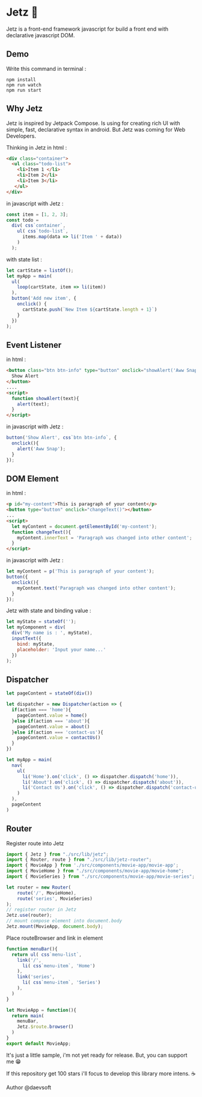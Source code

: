 # Jetz 🚀
Jetz is a front-end framework javascript for build a front end with declarative javascript DOM.

## Demo
Write this command in terminal :
```terminal
npm install
npm run watch
npm run start
```

## Why Jetz
Jetz is inspired by Jetpack Compose. Is using for creating rich UI with simple, fast, declarative syntax in android. But Jetz was coming for Web Developers.

Thinking in Jetz 
in html :
``` html
<div class="container">
  <ul class="todo-list">
    <li>Item 1 </li>
    <li>Item 2</li>
    <li>Item 3</li>
   </ul>
</div>
```
in javascript with Jetz :
``` javascript
const item = [1, 2, 3];
const todo =
  div( css`container`, 
    ul( css`todo-list`,
      items.map(data => li('Item ' + data))
    )
  );
```
with state list :
``` javascript
let cartState = listOf();
let myApp = main(
  ul(
    loop(cartState, item => li(item))
  ),
  button('Add new item', {
    onclick() {
      cartState.push(`New Item ${cartState.length + 1}`)
    }
  })
);
```

## Event Listener
in html :
``` html
<button class="btn btn-info" type="button" onclick="showAlert('Aww Snap')">
  Show Alert
</button>
....
<script>
  function showAlert(text){
    alert(text);
  }
</script>
```
in javascript with Jetz :
``` javascript
button('Show Alert', css`btn btn-info`, {
  onclick(){
    alert('Aww Snap');
  }
});
```

## DOM Element
in html :
``` html
<p id="my-content">This is paragraph of your content</p>
<button type="button" onclick="changeText()"></button>
...
<script>
  let myContent = document.getElementById('my-content');
  function changeText(){
    myContent.innerText = 'Paragraph was changed into other content';
  }
</script>
```
in javascript with Jetz :
``` javascript
let myContent = p('This is paragraph of your content');
button({
  onclick(){
    myContent.text('Paragraph was changed into other content');
  }
});
```
Jetz with state and binding value :
``` javascript
let myState = stateOf('');
let myComponent = div(
  div('My name is : ', myState),
  inputText({
    bind: myState,
    placeholder: 'Input your name...'
  })
);
```
## Dispatcher
``` javascript
let pageContent = stateOf(div())

let dispatcher = new Dispatcher(action => {
  if(action === 'home'){
    pageContent.value = home()
  }else if(action === 'about'){
    pageContent.value = about()
  }else if(action === 'contact-us'){
    pageContent.value = contactUs()
  }
})

let myApp = main(
  nav(
    ul(
      li('Home').on('click', () => dispatcher.dispatch('home')),
      li('About').on('click', () => dispatcher.dispatch('about')),
      li('Contact Us').on('click', () => dispatcher.dispatch('contact-us'))
    )
  ),
  pageContent
)
```

## Router
Register route into Jetz
```javascript
import { Jetz } from "./src/lib/jetz";
import { Router, route } from "./src/lib/jetz-router";
import { MovieApp } from './src/components/movie-app/movie-app';
import { MovieHome } from "./src/components/movie-app/movie-home";
import { MovieSeries } from "./src/components/movie-app/movie-series";

let router = new Router(
    route('/', MovieHome),
    route('series', MovieSeries)
);
// register router in Jetz
Jetz.use(router);
// mount compose element into document.body
Jetz.mount(MovieApp, document.body);
```
Place routeBrowser and link in element
```javascript
function menuBar(){
  return ul( css`menu-list`,
    link('/',
      li( css`menu-item`, 'Home')
    ),
    link('series',
      li( css`menu-item`, 'Series')
    ),
  )
}

let MovieApp = function(){
  return main(
    menuBar,
    Jetz.$route.browser()
  )
}
export default MovieApp;
```


It's just a little sample, i'm not yet ready for release. But, you can support me 😁

If this repository get 100 stars i'll focus to develop this library more intens. ☕

Author @daevsoft
